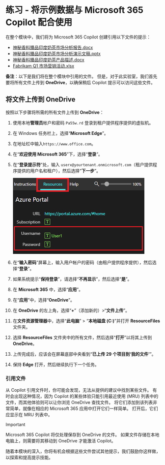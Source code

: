 # 练习 - 将示例数据与 Microsoft 365 Copilot 配合使用

在整个模块中，我们将为 Microsoft 365 Copilot 创建引用以下文件的提示：

- [神秘香料臻品印度奶茶市场分析报告.docx](https://go.microsoft.com/fwlink/?linkid=2268826)
- [神秘香料臻品印度奶茶市场分析演示文稿.pptx](https://go.microsoft.com/fwlink/?linkid=2268768)
- [神秘香料臻品印度奶茶产品描述.docx](https://go.microsoft.com/fwlink/?linkid=2268929)
- [Fabrikam Q1 市场营销活动.xlsx](https://go.microsoft.com/fwlink/?linkid=2269124)

**备注**：以下是我们将在整个模块中引用的文件。 但是，对于此实验室，我们首先要将所有文件上传到 **OneDrive**，以确保稍后 Copilot 提示可以访问这些文件。

## 将文件上传到 OneDrive

按照以下步骤将所需的所有文件上传到 **OneDrive**：

1. 使用本地**管理员**帐户和密码 `Pa55w.rd` 登录到租户提供程序提供的虚拟机。
2. 在 Windows 任务栏上，选择“**Microsoft Edge**”。
3. 在地址栏中输入`https://www.office.com`。
4. 在“**欢迎使用 Microsoft 365**”下，选择“**登录**”。
5. 在“**登录提示符**”处，输入 `userx@yourtenant.onmicrosoft.com`（租户提供程序提供的用户名和租户），然后选择“**下一步**”。

    [![Skillable 中的资源窗格的屏幕截图](../media/lab_resources_password.png)](../media/lab_resources_password.png#lightbox)

6. 在“**输入密码**”屏幕上，输入用户帐户的密码（由租户提供程序提供），然后选择“**登录**”。
7. 如果系统提示“**保持登录**”，请选择“**不再显示**”，然后选择“**是**”。
8. 在 **Microsoft 365** 中，选择“**应用**”。
9. 在“**应用**”中，选择“**OneDrive**”。
10. 在 **OneDrive** 的左上角，选择“**+**”（添加新的）>“**文件上传**”。
11. 在**文件资源管理器**中，选择“**此电脑**” > “**本地磁盘 (C:)**”并打开 **ResourceFiles** 文件夹。
12. 选择 **ResourceFiles** 文件夹中的所有文件，然后选择“**打开**”以将其上传到 **OneDrive**。
13. 上传完成后，应该会在屏幕底部中央看到“**已上传 29 个项目到‘我的文件’**”。
14. 保持 **Edge** 打开，然后继续执行下一个任务。

### 引用文件

从 Copilot 引用文件时，你可能会发现，无法从提供的建议中找到某些文件。 有时会出现这种情况，因为 Copilot 的某些体验只能引用最近使用 (MRU) 列表中的文件，而其他体验则可以让你浏览 OneDrive 查找文件。 将它们添加到该列表非常简单，就像在相应的 Microsoft 365 应用中打开它们一样简单。  打开后，它们应显示在 MRU 列表中。

> [!IMPORTANT]
> Microsoft 365 Copilot 将仅处理保存到 OneDrive 的文件。 如果文件存储在本地电脑上，则需要将其移动到 OneDrive 才能激活 Copilot。

随着本模块的深入，你将有机会根据这些文件尝试其他提示，我们鼓励你这样做，以探索和提高提示技能。
